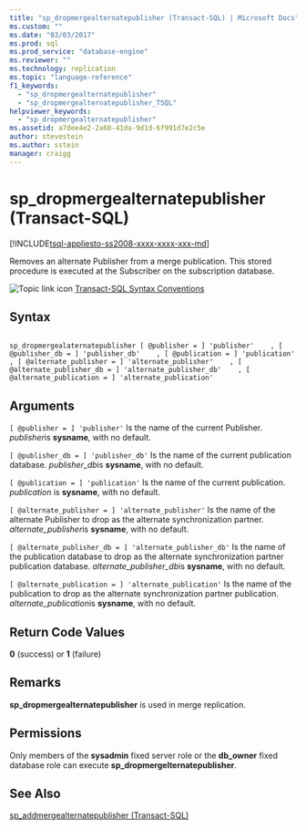 ```yaml
---
title: "sp_dropmergealternatepublisher (Transact-SQL) | Microsoft Docs"
ms.custom: ""
ms.date: "03/03/2017"
ms.prod: sql
ms.prod_service: "database-engine"
ms.reviewer: ""
ms.technology: replication
ms.topic: "language-reference"
f1_keywords: 
  - "sp_dropmergealternatepublisher"
  - "sp_dropmergealternatepublisher_TSQL"
helpviewer_keywords: 
  - "sp_dropmergealternatepublisher"
ms.assetid: a7dee4e2-2a60-41da-9d1d-6f991d7e2c5e
author: stevestein
ms.author: sstein
manager: craigg
---
```

# sp_dropmergealternatepublisher (Transact-SQL)
[!INCLUDE[tsql-appliesto-ss2008-xxxx-xxxx-xxx-md](../../includes/tsql-appliesto-ss2008-xxxx-xxxx-xxx-md.md)]

  Removes an alternate Publisher from a merge publication. This stored procedure is executed at the Subscriber on the subscription database.  
  
 ![Topic link icon](../../database-engine/configure-windows/media/topic-link.gif "Topic link icon") [Transact-SQL Syntax Conventions](../../t-sql/language-elements/transact-sql-syntax-conventions-transact-sql.md)  
  
## Syntax  
  
```  
  
sp_dropmergealaternatepublisher [ @publisher = ] 'publisher'    , [ @publisher_db = ] 'publisher_db'    , [ @publication = ] 'publication'    , [ @alternate_publisher = ] 'alternate_publisher'    , [ @alternate_publisher_db = ] 'alternate_publisher_db'    , [ @alternate_publication = ] 'alternate_publication'  
```  
  
## Arguments  
`[ @publisher = ] 'publisher'`
 Is the name of the current Publisher. *publisher*is **sysname**, with no default.  
  
`[ @publisher_db = ] 'publisher_db'`
 Is the name of the current publication database. *publisher_db*is **sysname**, with no default.  
  
`[ @publication = ] 'publication'`
 Is the name of the current publication. *publication* is **sysname**, with no default.  
  
`[ @alternate_publisher = ] 'alternate_publisher'`
 Is the name of the alternate Publisher to drop as the alternate synchronization partner. *alternate_publisher*is **sysname**, with no default.  
  
`[ @alternate_publisher_db = ] 'alternate_publisher_db'`
 Is the name of the publication database to drop as the alternate synchronization partner publication database. *alternate_publisher_db*is **sysname**, with no default.  
  
`[ @alternate_publication = ] 'alternate_publication'`
 Is the name of the publication to drop as the alternate synchronization partner publication. *alternate_publication*is **sysname**, with no default.  
  
## Return Code Values  
 **0** (success) or **1** (failure)  
  
## Remarks  
 **sp_dropmergealternatepublisher** is used in merge replication.  
  
## Permissions  
 Only members of the **sysadmin** fixed server role or the **db_owner** fixed database role can execute **sp_dropmergelternatepublisher**.  
  
## See Also  
 [sp_addmergealternatepublisher &#40;Transact-SQL&#41;](../../relational-databases/system-stored-procedures/sp-addmergealternatepublisher-transact-sql.md)  
  
  
